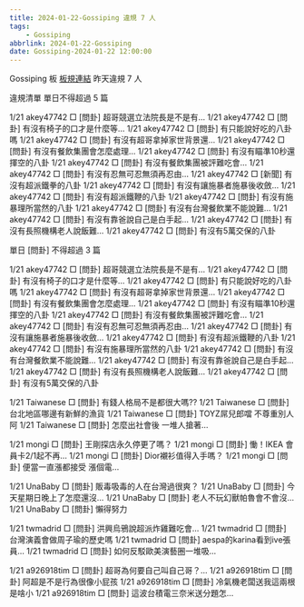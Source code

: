 ```yaml
---
title: 2024-01-22-Gossiping 違規 7 人
tags:
    - Gossiping
abbrlink: 2024-01-22-Gossiping
date: Gossiping-2024-01-22 12:00:00
---
```

Gossiping 板 [板規連結](https://www.ptt.cc/bbs/Gossiping/M.1637425085.A.07D.html)
昨天違規 7 人
<!-- more -->

違規清單
單日不得超過 5 篇

1/21 akey47742 □ [問卦] 超哥競選立法院長是不是有…
1/21 akey47742 □ [問卦] 有沒有椅子的口才是什麼等…
1/21 akey47742 □ [問卦] 有只能說好吃的八卦嗎
1/21 akey47742 □ [問卦] 有沒有超哥拿掉家世背景還…
1/21 akey47742 □ [問卦] 有沒有餐飲集團會怎麼處理…
1/21 akey47742 □ [問卦] 有沒有瞄準10秒還揮空的八卦
1/21 akey47742 □ [問卦] 有沒有餐飲集團被評難吃會…
1/21 akey47742 □ [問卦] 有沒有忍無可忍無須再忍由…
1/21 akey47742 □ [新聞] 有沒有超派鐵拳的八卦
1/21 akey47742 □ [問卦] 有沒有讓施暴者施暴後收斂…
1/21 akey47742 □ [問卦] 有沒有超派鐵鞭的八卦
1/21 akey47742 □ [問卦] 有沒有施暴理所當然的八卦
1/21 akey47742 □ [問卦] 有沒有台灣餐飲業不能說難…
1/21 akey47742 □ [問卦] 有沒有靠爸說自己是白手起…
1/21 akey47742 □ [問卦] 有沒有長照機構老人說飯難…
1/21 akey47742 □ [問卦] 有沒有5萬交保的八卦

單日 [問卦] 不得超過 3 篇

1/21 akey47742 □ [問卦] 超哥競選立法院長是不是有…
1/21 akey47742 □ [問卦] 有沒有椅子的口才是什麼等…
1/21 akey47742 □ [問卦] 有只能說好吃的八卦嗎
1/21 akey47742 □ [問卦] 有沒有超哥拿掉家世背景還…
1/21 akey47742 □ [問卦] 有沒有餐飲集團會怎麼處理…
1/21 akey47742 □ [問卦] 有沒有瞄準10秒還揮空的八卦
1/21 akey47742 □ [問卦] 有沒有餐飲集團被評難吃會…
1/21 akey47742 □ [問卦] 有沒有忍無可忍無須再忍由…
1/21 akey47742 □ [問卦] 有沒有讓施暴者施暴後收斂…
1/21 akey47742 □ [問卦] 有沒有超派鐵鞭的八卦
1/21 akey47742 □ [問卦] 有沒有施暴理所當然的八卦
1/21 akey47742 □ [問卦] 有沒有台灣餐飲業不能說難…
1/21 akey47742 □ [問卦] 有沒有靠爸說自己是白手起…
1/21 akey47742 □ [問卦] 有沒有長照機構老人說飯難…
1/21 akey47742 □ [問卦] 有沒有5萬交保的八卦

1/21 Taiwanese □ [問卦] 有錢人格局不是都很大嗎??
1/21 Taiwanese □ [問卦] 台北地區哪邊有新鮮的漁貨
1/21 Taiwanese □ [問卦] TOYZ屌兒郎噹 不尊重別人阿
1/21 Taiwanese □ [問卦] 怎麼出社會後 一堆人搶著…

1/21 mongi □ [問卦] 王剛探店永久停更了嗎？
1/21 mongi □ [問卦] 慟！IKEA 會員卡2/1起不再…
1/21 mongi □ [問卦] Dior襯衫值得入手嗎？
1/21 mongi □ [問卦] 便當一直漲都接受 漲個電…

1/21 UnaBaby □ [問卦] 販毒吸毒的人在台灣過很爽？
1/21 UnaBaby □ [問卦] 今天星期日晚上了怎麼還沒…
1/21 UnaBaby □ [問卦] 老人不玩幻獸帕魯會不會沒…
1/21 UnaBaby □ [問卦] 懶得努力

1/21 twmadrid □ [問卦] 洪興烏鴉說超派炸雞難吃會…
1/21 twmadrid □ [問卦] 台灣演義會做周子瑜的歷史嗎
1/21 twmadrid □ [問卦] aespa的karina看到ive張員…
1/21 twmadrid □ [問卦] 如何反駁歐美演藝圈一堆吸…

1/21 a926918tim □ [問卦] 超哥為何要自己叫自己哥？…
1/21 a926918tim □ [問卦] 阿超是不是行為很像小屁孩
1/21 a926918tim □ [問卦] 冷氣機老闆送我這兩根是啥小
1/21 a926918tim □ [問卦] 這波台積電三奈米送分題怎…